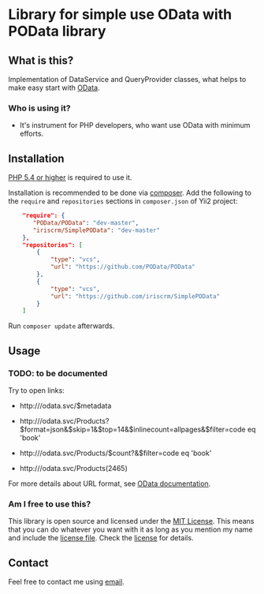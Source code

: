Library for simple use OData with POData library
================================================

What is this? <a name="what"></a>
-------------

Implementation of DataService and QueryProvider classes, what helps to make easy start with [OData](http://www.odata.org/).

### Who is using it?

- It's instrument for PHP developers, who want use OData with minimum efforts.


Installation <a name="installation"></a>
------------

[PHP 5.4 or higher](http://www.php.net/downloads.php) is required to use it.

Installation is recommended to be done via [composer][]. Add the following to the `require` and `repositories` sections in `composer.json` of Yii2 project:

```json
    "require": {
       "POData/POData": "dev-master",
       "iriscrm/SimplePOData": "dev-master"
    },
    "repositories": [
        {
            "type": "vcs",
            "url": "https://github.com/POData/POData"
        },
        {
            "type": "vcs",
            "url": "https://github.com/iriscrm/SimplePOData"
        }
    ]
```

Run `composer update` afterwards.

[composer]: https://getcomposer.org/ "The PHP package manager"


Usage <a name="usage"></a>
-----

### TODO: to be documented

Try to open links:

 - http://<youproject>/odata.svc/$metadata

 - http://<youproject>/odata.svc/Products?$format=json&$skip=1&$top=14&$inlinecount=allpages&$filter=code eq 'book'

 - http://<youproject>/odata.svc/Products/$count?&$filter=code eq 'book'

 - http://<youproject>/odata.svc/Products(2465)

For more details about URL format, see [OData documentation](http://www.odata.org/documentation/odata-version-2-0/uri-conventions/).

### Am I free to use this?

This library is open source and licensed under the [MIT License][]. This means that you can do whatever you want
with it as long as you mention my name and include the [license file][license]. Check the [license][] for details.

[MIT License]: http://opensource.org/licenses/MIT

[license]: https://github.com/iriscrm/SimplePOData/blob/master/LICENSE

Contact
-------

Feel free to contact me using [email](mailto:mnvx@yandex.ru).
